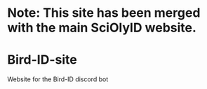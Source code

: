 # Note: This site has been merged with the main SciOlyID website.

# Bird-ID-site

Website for the Bird-ID discord bot
